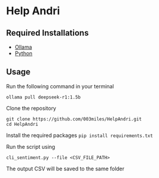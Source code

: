 # Help Andri
## Required Installations
- [Ollama](https://ollama.com/download)
- [Python](https://www.python.org/downloads/)

## Usage
Run the following command in your terminal
```
ollama pull deepseek-r1:1.5b
```

Clone the repository
```
git clone https://github.com/003miles/HelpAndri.git
cd HelpAndri
```

Install the required packages
`pip install requirements.txt`

Run the script using
```
cli_sentiment.py --file <CSV_FILE_PATH>
```

The output CSV will be saved to the same folder
